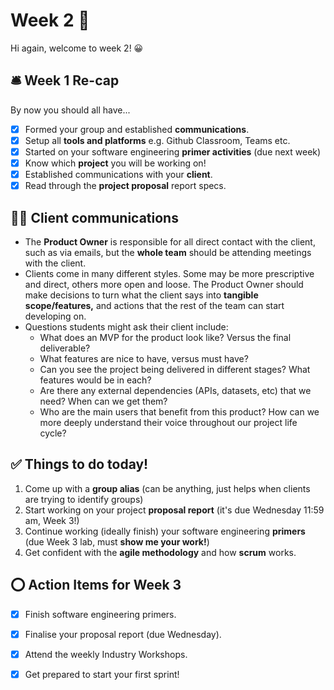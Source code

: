 # Week 2 🍌

Hi again, welcome to week 2! 😀

## 🛎️ Week 1 Re-cap 

By now you should all have...
- [x] Formed your group and established **communications**.
- [x] Setup all **tools and platforms** e.g. Github Classroom, Teams etc.
- [x] Started on your software engineering **primer activities** (due next week)
- [x] Know which **project** you will be working on!
- [x] Established communications with your **client**.
- [x] Read through the **project proposal** report specs.

## 🧙‍♂️ Client communications
- The **Product Owner** is responsible for all direct contact with the client, such as via emails, but the **whole team** should be attending meetings with the client.
- Clients come in many different styles. Some may be more prescriptive and direct, others more open and loose. The Product Owner should make decisions to turn what the client says into **tangible scope/features,** and actions that the rest of the team can start developing on. 
- Questions students might ask their client include:
  - What does an MVP for the product look like? Versus the final deliverable?
  - What features are nice to have, versus must have?
  - Can you see the project being delivered in different stages? What features would be in each?
  - Are there any external dependencies (APIs, datasets, etc) that we need? When can we get them?
  - Who are the main users that benefit from this product? How can we more deeply understand their voice throughout our project life cycle?

## ✅ Things to do today!

1. Come up with a **group alias** (can be anything, just helps when clients are trying to identify groups) 
2. Start working on your project **proposal report** (it's due Wednesday 11:59 am, Week 3!)
3. Continue working (ideally finish) your software engineering **primers** (due Week 3 lab, must **show me your work!**)
4. Get confident with the **agile methodology** and how **scrum** works.

## ⭕ Action Items for Week 3

- [x] Finish software engineering primers.
- [x] Finalise your proposal report (due Wednesday).
- [x] Attend the weekly Industry Workshops.
- [x] Get prepared to start your first sprint!

